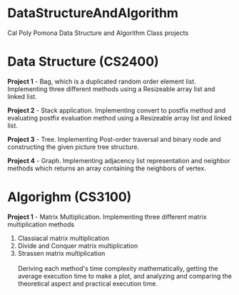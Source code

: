 # DataStructureAndAlgorithm 
Cal Poly Pomona Data Structure and Algorithm Class projects

# Data Structure (CS2400)
 **Project 1** - Bag, which is a duplicated random order element list. Implementing three different methods using a Resizeable array list and linked list.

 **Project 2** - Stack application. Implementing convert to postfix method and evaluating postfix evaluation method using a Resizeable array list and linked list.

 **Project 3** - Tree. Implementing Post-order traversal and binary node and constructing the given picture tree structure. 

 **Project 4** - Graph. Implementing adjacency list representation and neighbor methods which returns an array containing the neighbors of vertex. 

# Algorighm (CS3100)
 **Project 1** - Matrix Multiplication. Implementing three different matrix multiplication methods<br> 
1. Classiacal matrix multiplication
2. Divide and Conquer matrix multiplication
3. Strassen matrix multiplication
 <br><br>Deriving each method's time complexity mathematically, getting the average execution time to make a plot, and analyzing and comparing the theoretical aspect and practical execution time. 
